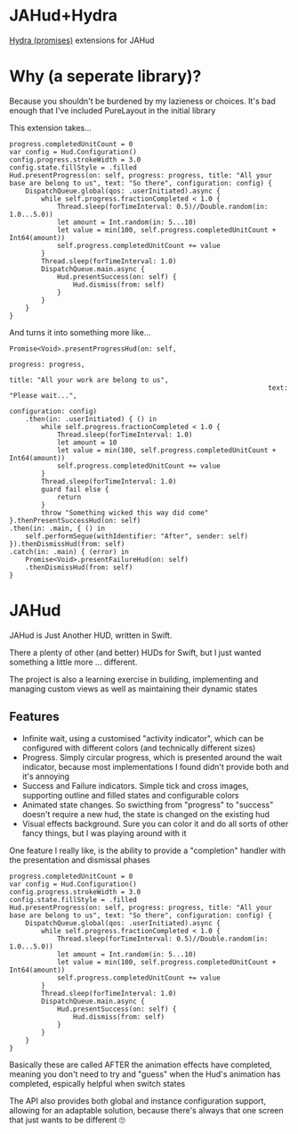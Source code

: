 # JAHud+Hydra

[Hydra (promises)](https://github.com/malcommac/Hydra) extensions for JAHud

# Why (a seperate library)?

Because you shouldn't be burdened by my lazieness or choices.  It's bad enough that I've included PureLayout in the initial library

This extension takes...

~~~~
progress.completedUnitCount = 0
var config = Hud.Configuration()
config.progress.strokeWidth = 3.0
config.state.fillStyle = .filled
Hud.presentProgress(on: self, progress: progress, title: "All your base are belong to us", text: "So there", configuration: config) {
	DispatchQueue.global(qos: .userInitiated).async {
		while self.progress.fractionCompleted < 1.0 {
			Thread.sleep(forTimeInterval: 0.5)//Double.random(in: 1.0...5.0))
			let amount = Int.random(in: 5...10)
			let value = min(100, self.progress.completedUnitCount + Int64(amount))
			self.progress.completedUnitCount += value
		}
		Thread.sleep(forTimeInterval: 1.0)
		DispatchQueue.main.async {
			Hud.presentSuccess(on: self) {
				Hud.dismiss(from: self)
			}
		}
	}
}
~~~~

And turns it into something more like...

~~~
Promise<Void>.presentProgressHud(on: self,
																 progress: progress,
																 title: "All your work are belong to us",
																 text: "Please wait...",
																 configuration: config)
	.then(in: .userInitiated) { () in
		while self.progress.fractionCompleted < 1.0 {
			Thread.sleep(forTimeInterval: 1.0)
			let amount = 10
			let value = min(100, self.progress.completedUnitCount + Int64(amount))
			self.progress.completedUnitCount += value
		}
		Thread.sleep(forTimeInterval: 1.0)
		guard fail else {
			return
		}
		throw "Something wicked this way did come"
}.thenPresentSuccessHud(on: self)
.then(in: .main, { () in
	self.performSegue(withIdentifier: "After", sender: self)
}).thenDismissHud(from: self)
.catch(in: .main) { (error) in
	Promise<Void>.presentFailureHud(on: self)
	.thenDismissHud(from: self)
}
~~~

# JAHud

JAHud is Just Another HUD, written in Swift.

There a plenty of other (and better) HUDs for Swift, but I just wanted something a little more ... different.

The project is also a learning exercise in building, implementing and managing custom views as well as maintaining their dynamic states

## Features

- Infinite wait, using a customised "activity indicator", which can be configured with different colors (and technically different sizes)
- Progress. Simply circular progress, which is presented around the wait indicator, because most implementations I found didn't provide both and it's annoying
- Success and Failure indicators.  Simple tick and cross images, supporting outline and filled states and configurable colors
- Animated state changes.  So swicthing from "progress" to "success" doesn't require a new hud, the state is changed on the existing hud
- Visual effects background.  Sure you can color it and do all sorts of other fancy things, but I was playing around with it

One feature I really like, is the ability to provide a "completion" handler with the presentation and dismissal phases

~~~~
progress.completedUnitCount = 0
var config = Hud.Configuration()
config.progress.strokeWidth = 3.0
config.state.fillStyle = .filled
Hud.presentProgress(on: self, progress: progress, title: "All your base are belong to us", text: "So there", configuration: config) {
	DispatchQueue.global(qos: .userInitiated).async {
		while self.progress.fractionCompleted < 1.0 {
			Thread.sleep(forTimeInterval: 0.5)//Double.random(in: 1.0...5.0))
			let amount = Int.random(in: 5...10)
			let value = min(100, self.progress.completedUnitCount + Int64(amount))
			self.progress.completedUnitCount += value
		}
		Thread.sleep(forTimeInterval: 1.0)
		DispatchQueue.main.async {
			Hud.presentSuccess(on: self) {
				Hud.dismiss(from: self)
			}
		}
	}
}
~~~~

Basically these are called AFTER the animation effects have completed, meaning you don't need to try and "guess" when the Hud's animation has completed, espically helpful when switch states

The API also provides both global and instance configuration support, allowing for an adaptable solution, because there's always that one screen that just wants to be different 🙄
